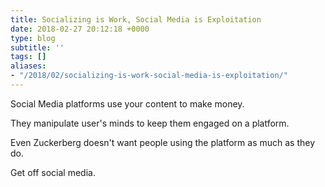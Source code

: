 ```yaml
---
title: Socializing is Work, Social Media is Exploitation
date: 2018-02-27 20:12:18 +0000
type: blog
subtitle: ''
tags: []
aliases:
- "/2018/02/socializing-is-work-social-media-is-exploitation/"
---
```


Social Media platforms use your content to make money.

They manipulate user's minds to keep them engaged on a platform.

Even Zuckerberg doesn't want people using the platform as much as they do.

Get off social media.
